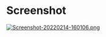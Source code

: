 # Screenshot
[![Screenshot-20220214-160106.png](https://i.postimg.cc/qMRpXrK2/Screenshot-20220214-160106.png)](https://postimg.cc/6TkstDYQ)
